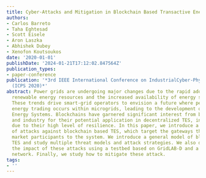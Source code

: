```yaml
---
title: Cyber-Attacks and Mitigation in Blockchain Based Transactive Energy Systems
authors:
- Carlos Barreto
- Taha Eghtesad
- Scott Eisele
- Aron Laszka
- Abhishek Dubey
- Xenofon Koutsoukos
date: '2020-01-01'
publishDate: '2024-01-21T17:12:02.847564Z'
publication_types:
- paper-conference
publication: '*3rd IEEE International Conference on IndustrialCyber-Physical Systems
  (ICPS 2020)*'
abstract: Power grids are undergoing major changes due to the rapid adoption of intermittent
  renewable energy resources and the increased availability of energy storage devices.
  These trends drive smart-grid operators to envision a future where peer-to-peer
  energy trading occurs within microgrids, leading to the development of Transactive
  Energy Systems. Blockchains have garnered significant interest from both academia
  and industry for their potential application in decentralized TES, in large part
  due to their high level of resilience. In this paper, we introduce a novel class
  of attacks against blockchain based TES, which target the gateways that connect
  market participants to the system. We introduce a general model of blockchain based
  TES and study multiple threat models and attack strategies. We also demonstrate
  the impact of these attacks using a testbed based on GridLAB-D and a private Ethereum
  network. Finally, we study how to mitigate these attack.
tags:
- ''
---
```

